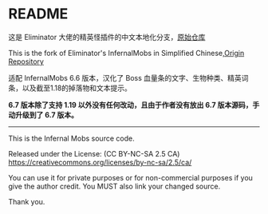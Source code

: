 # README #

这是 Eliminator 大佬的精英怪插件的中文本地化分支，[原始仓库](https://bitbucket.org/Eliminator/infernalmobs/src/master/)

This is the fork of Eliminator's InfernalMobs in Simplified Chinese,[Origin Repository](https://bitbucket.org/Eliminator/infernalmobs/src/master/)

适配 InfernalMobs 6.6 版本，汉化了 Boss 血量条的文字、生物种类、精英词条，以及截至1.18的掉落物和文本提示。

**6.7 版本除了支持 1.19 以外没有任何改动，且由于作者没有放出 6.7 版本源码，手动升级到了 6.7 版本。**

---
This is the Infernal Mobs source code. 

Released under the License: (CC BY-NC-SA 2.5 CA)
https://creativecommons.org/licenses/by-nc-sa/2.5/ca/

You can use it for private purposes or for non-commercial purposes if you give the author credit.
You MUST also link your changed source.

Thank you.